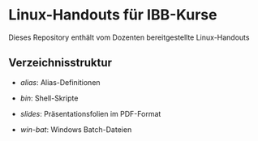 # Linux-Handouts für IBB-Kurse

Dieses Repository enthält vom Dozenten bereitgestellte Linux-Handouts

## Verzeichnisstruktur

- *alias*: Alias-Definitionen

- *bin*: Shell-Skripte

- *slides*: Präsentationsfolien im PDF-Format

- *win-bat*: Windows Batch-Dateien
